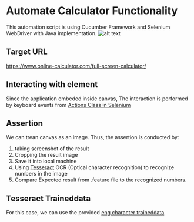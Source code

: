 # Automate Calculator Functionality
This automation script is using Cucumber Framework and Selenium WebDriver with Java implementation.
![alt text](https://i.postimg.cc/yNnNCrMk/Screen-Shot-2020-02-24-at-13-46-17.png "result")

## Target URL
https://www.online-calculator.com/full-screen-calculator/

## Interacting with element
Since the application embeded inside canvas, The interaction is performed by keyboard events from [Actions Class in Selenium](https://www.selenium.dev/selenium/docs/api/java/org/openqa/selenium/interactions/Actions.html)

## Assertion
We can trean canvas as an image. Thus, the assertion is conducted by:
1. taking screenshot of the result
2. Cropping the result image
3. Save it into local machine
4. Using [Tesseract](https://github.com/tesseract-ocr/tesseract) OCR (Optical character recognition) to recognize numbers in the image
5. Compare Expected result from .feature file to the recognized numbers.

## Tesseract Traineddata
For this case, we can use the provided [eng character traineddata](https://github.com/tesseract-ocr/tessdata/blob/master/eng.traineddata)
